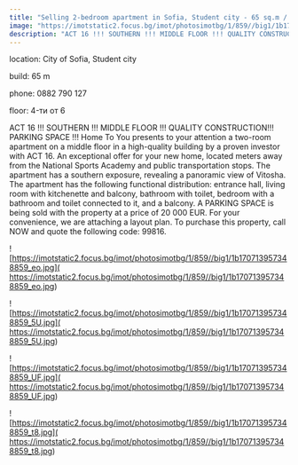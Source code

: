 ```yaml
---
title: "Selling 2-bedroom apartment in Sofia, Student city - 65 sq.m / 129,980 EUR :: imot.bg Ad"
image: "https://imotstatic2.focus.bg/imot/photosimotbg/1/859//big1/1b170713957348859_Zp.jpg"
description: "ACT 16 !!! SOUTHERN !!! MIDDLE FLOOR !!! QUALITY CONSTRUCTION!!! PARKING SPACE !!!Home To You presents to your attention a two-room apartment on a middle floor in a high-quality building by a proven investor with ACT 16. An exceptional offer for your new home, located meters away from the National Sports Academy and public transportation stops. The apartment has a southern exposure, revealing a panoramic view of Vitosha. The apartment has the following functional distribution: entrance hall, living room with kitchenette and balcony, bathroom with toilet, bedroom with a bathroom and toilet connected to it, and a balcony. A PARKING SPACE is being sold with the property at a price of 20 000 EUR. For your convenience, we are attaching a layout plan. To purchase this property, call NOW and quote the following code: 99816."
---
```


location: City of Sofia, Student city

build: 65 m

phone: 0882 790 127

floor: 4-ти от 6

ACT 16 !!! SOUTHERN !!! MIDDLE FLOOR !!! QUALITY CONSTRUCTION!!! PARKING SPACE !!!
Home To You presents to your attention a two-room apartment on a middle floor in a high-quality building by a proven investor with ACT 16. An exceptional offer for your new home, located meters away from the National Sports Academy and public transportation stops. The apartment has a southern exposure, revealing a panoramic view of Vitosha. The apartment has the following functional distribution: entrance hall, living room with kitchenette and balcony, bathroom with toilet, bedroom with a bathroom and toilet connected to it, and a balcony. A PARKING SPACE is being sold with the property at a price of 20 000 EUR. For your convenience, we are attaching a layout plan. To purchase this property, call NOW and quote the following code: 99816.


![https://imotstatic2.focus.bg/imot/photosimotbg/1/859//big1/1b170713957348859_eo.jpg]( https://imotstatic2.focus.bg/imot/photosimotbg/1/859//big1/1b170713957348859_eo.jpg)


![https://imotstatic2.focus.bg/imot/photosimotbg/1/859//big1/1b170713957348859_5U.jpg]( https://imotstatic2.focus.bg/imot/photosimotbg/1/859//big1/1b170713957348859_5U.jpg)


![https://imotstatic2.focus.bg/imot/photosimotbg/1/859//big1/1b170713957348859_UF.jpg]( https://imotstatic2.focus.bg/imot/photosimotbg/1/859//big1/1b170713957348859_UF.jpg)


![https://imotstatic2.focus.bg/imot/photosimotbg/1/859//big1/1b170713957348859_t8.jpg]( https://imotstatic2.focus.bg/imot/photosimotbg/1/859//big1/1b170713957348859_t8.jpg)


